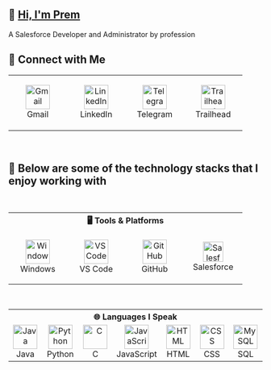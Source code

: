 ## 👋 [Hi, I'm Prem](https://prem-k-r.github.io/)

A Salesforce Developer and Administrator by profession

## 🔗 Connect with Me

<div align="center">
  <table>
    <tr>
      <td align="center" width="100" height="110">
        <a href="mailto:prem12321kumar@gmail.com">
          <img src="https://upload.wikimedia.org/wikipedia/commons/7/7e/Gmail_icon_%282020%29.svg" width="48"
            height="48" alt="Gmail" />
        </a> <br>Gmail
      </td>
      <td align="center" width="100" height="110">
        <a href="https://linkedin.com/in/prem12321kumar">
          <img src="https://skillicons.dev/icons?i=linkedin" width="48" height="48" alt="LinkedIn" />
        </a> <br>LinkedIn
      </td>
      <td align="center" width="100" height="110">
        <a href="https://t.me/prem12321kumar">
          <img src="https://upload.wikimedia.org/wikipedia/commons/8/82/Telegram_logo.svg" width="48" height="48"
            alt="Telegram" />
        </a> <br>Telegram
      </td>
      <td align="center" width="100" height="110">
        <a href="https://www.salesforce.com/trailblazer/premkr">
          <img
            src="https://res.cloudinary.com/trailhead/image/upload/public-trailhead/assets/images/trailhead-logo-white-outline.png"
            width="48" height="48" alt="Trailhead" />
        </a> <br>Trailhead
      </td>
    </tr>
  </table>
</div>

<br>

## 🚀 Below are some of the technology stacks that I enjoy working with

<br>

<div align="center">
  <table>
    <tr>
      <th colspan="4">🖥️ Tools & Platforms</th>
    </tr>
    <tr>
      <td align="center" width="100"> <img src="https://skillicons.dev/icons?i=windows" width="48" height="48"
          alt="Windows" /> <br>Windows </td>
      <td align="center" width="100"> <img src="https://skillicons.dev/icons?i=vscode" width="48" height="48"
          alt="VS Code" /> <br>VS Code </td>
      <td align="center" width="100"> <img src="https://skillicons.dev/icons?i=github" width="48" height="48"
          alt="GitHub" /> <br>GitHub </td>
      <td align="center" width="100" height="106"> <img
          src="https://www.salesforce.com/content/dam/sfdc-docs/www/logos/logo-salesforce.svg" height="40"
          alt="Salesforce" /> <br>Salesforce </td>
    </tr>
  </table>
</div>

<br>

<div align="center">
  <table>
    <tr>
      <th colspan="7">🌐 Languages I Speak</th>
    </tr>
    <tr>
      <td align="center" width="100"> <img src="https://skillicons.dev/icons?i=java" width="48" height="48"
          alt="Java" /> <br>Java </td>
      <td align="center" width="100"> <img src="https://skillicons.dev/icons?i=python" width="48" height="48"
          alt="Python" /> <br>Python </td>
      <td align="center" width="100"> <img src="https://skillicons.dev/icons?i=c" width="48" height="48" alt="C" />
        <br>C </td>
      <td align="center" width="100"> <img src="https://skillicons.dev/icons?i=javascript" width="48" height="48"
          alt="JavaScript" /> <br>JavaScript </td>
      <td align="center" width="100"> <img src="https://skillicons.dev/icons?i=html" width="48" height="48"
          alt="HTML" /> <br>HTML </td>
      <td align="center" width="100"> <img src="https://skillicons.dev/icons?i=css" width="48" height="48" alt="CSS" />
        <br>CSS </td>
      <td align="center" width="100"> <img src="https://skillicons.dev/icons?i=mysql" width="48" height="48"
          alt="MySQL" /> <br>SQL </td>
    </tr>
  </table>
</div>
